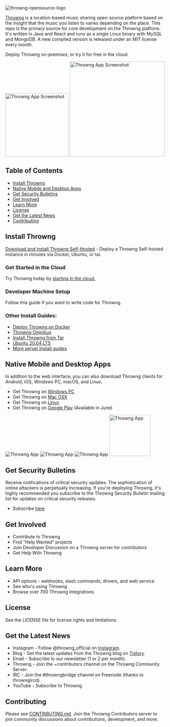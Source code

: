 ![throwng-opensource-logo](https://github.com/sye0ni/Throwng/assets/91115868/a0687196-50f5-45fe-a045-2295b20ff373)

[Throwng](https://www.sieum.co.kr/) is a location-based music sharing open-source platform based on the insight that the music you listen to varies depending on the place. This repo is the primary source for core development on the Throwng platform. It's written in Java and React and runs as a single Linux binary with MySQL and MongoDB. A new compiled version is released under an MIT license every month.

Deploy Throwng on-premises, or try it for free in the cloud.

<img src="https://github.com/sye0ni/Throwng/assets/91115868/e5293142-ef00-4f32-904e-9ac30b7fa9ff" alt="Throwng App Screenshot" width="200"/>

<img src="https://github.com/sye0ni/Throwng/assets/91115868/30b77277-3f5d-4b27-a4fb-a4928cab5771" alt="Throwng App Screenshot" width="300"/>



## Table of Contents
- [Install Throwng](#install-throwng)
- [Native Mobile and Desktop Apps](#native-mobile-and-desktop-apps)
- [Get Security Bulletins](#get-security-bulletins)
- [Get Involved](#get-involved)
- [Learn More](#learn-more)
- [License](#license)
- [Get the Latest News](#get-the-latest-news)
- [Contributing](#contributing)

## Install Throwng
[Download and install Throwng Self-Hosted](#) - Deploy a Throwng Self-hosted instance in minutes via Docker, Ubuntu, or tar.

### Get Started in the Cloud
Try Throwng today by [starting in the cloud.](#)

### Developer Machine Setup
Follow this guide if you want to write code for Throwng.

### Other Install Guides:
- [Deploy Throwng on Docker](#)
- [Throwng Omnibus](#)
- [Install Throwng from Tar](#)
- [Ubuntu 20.04 LTS](#)
- [More server install guides](#)

## Native Mobile and Desktop Apps
In addition to the web interface, you can also download Throwng clients for Android, iOS, Windows PC, macOS, and Linux.

- Get Throwng on [Windows PC](https://www.sieum.co.kr/)
- Get Throwng on [Mac OSX](https://www.sieum.co.kr/)
- Get Throwng on [Linux](https://www.sieum.co.kr/)
- Get Throwng on [Google Play](#) (Available in June)


![Throwng App](https://user-images.githubusercontent.com/33878967/33095357-39cab8d2-ceb8-11e7-89a6-67dccc571ca3.png)
![Throwng App](https://user-images.githubusercontent.com/33878967/33095355-39a36f2a-ceb8-11e7-9b33-73d4f6d5d6c1.png)
![Throwng App](https://user-images.githubusercontent.com/33878967/33095354-3990e256-ceb8-11e7-965d-b00a16e578de.png)
<img src="https://user-images.githubusercontent.com/30978331/272826427-6200c98f-7319-42c3-86d4-0b33ae99e01a.png" alt="Throwng App" width="130"/>


## Get Security Bulletins
Receive notifications of critical security updates. The sophistication of online attackers is perpetually increasing. If you're deploying Throwng, it's highly recommended you subscribe to the Throwng Security Bulletin mailing list for updates on critical security releases.

- Subscribe [here](#)

## Get Involved
- Contribute to Throwng
- Find "Help Wanted" projects
- Join Developer Discussion on a Throwng server for contributors
- Get Help With Throwng

## Learn More
- API options - webhooks, slash commands, drivers, and web service
- See who's using Throwng
- Browse over 700 Throwng integrations

## License
See the LICENSE file for license rights and limitations.

## Get the Latest News
- Instagram - Follow @throwng_official on [Instagram](https://www.instagram.com/throwng_official?igsh=dTE5dW41cm02aDM2&utm_source=qr).
- Blog - Get the latest updates from the Throwng blog on [Tistory](https://winwin-1.tistory.com/).
- Email - Subscribe to our newsletter (1 or 2 per month).
- Throwng - Join the ~contributors channel on the Throwng Community Server.
- IRC - Join the #throwngbridge channel on Freenode (thanks to throwngircd).
- YouTube - Subscribe to Throwng.

## Contributing
Please see [CONTRIBUTING.md](#). Join the Throwng Contributors server to join community discussions about contributions, development, and more.
